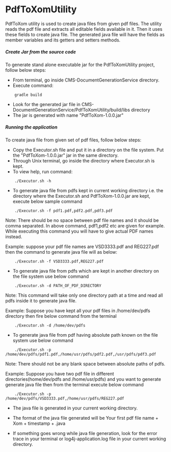 PdfToXomUtility
===============

PdfToXom utility is used to create java files from given pdf files.
The utility reads the pdf file and extracts all editable fields available in it.
Then it uses these fields to create java file. The generated java file will have
the fields as member variables and its getters and setters methods.


##### Create Jar from the source code

To generate stand alone executable jar for the PdfToXomUtility project, follow below steps: 

- From terminal, go inside CMS-DocumentGenerationService directory.
- Execute command:

```
    gradle build
```

- Look for the generated jar file in  CMS-DocumentGenerationService/PdfToXomUtility/build/libs directory
- The jar is generated with name "PdfToXom-1.0.0.jar"


##### Running the application 

To create java file from given set of pdf files, follow below steps:

*  Copy the Executor.sh file and put it in a directory on the file system. Put the "PdfToXom-1.0.0.jar" jar in 
   the same directory.
*  Through Unix terminal, go inside the directory where Executor.sh is kept.
*  To view help, run command:

```
    ./Executor.sh -h
```

*  To generate java file from pdfs kept in current working directory i.e. the directory where the 
   Executor.sh and PdfToXom-1.0.0.jar are kept, execute below sample command
	
```
    ./Executor.sh -f pdf1.pdf,pdf2.pdf,pdf3.pdf 
```

   Note: There should be no space between pdf file names and it should be comma separated. In above command, pdf1,pdf2
   etc are given for example. While executing this command you will have to give actual PDF names instead.
   
   Example: suppose your pdf file names are VSD3333.pdf and REG227.pdf then the command to generate java file will
   as below:
	
```
    ./Executor.sh -f VSD3333.pdf,REG227.pdf
``` 

*  To generate java file from pdfs which are kept in another directory on the file system use below command

```
    ./Executor.sh -d PATH_OF_PDF_DIRECTORY
```

   Note: This command will take only one directory path at a time and read all pdfs inside it to generate java file.
    
   Example: Suppose you have kept all your pdf files in /home/dev/pdfs directory then fire below command from the terminal
	
```
    ./Executor.sh -d /home/dev/pdfs
```

*  To generate java file from pdf having absolute path known on the file system use below command

```
    ./Executor.sh -p /home/dev/pdfs/pdf1.pdf,/home/usr/pdfs/pdf2.pdf,/usr/pdfs/pdf3.pdf   
```

   Note: There should not be any blank space between absolute paths of pdfs.
    
   Example: Suppose you have two pdf file in different directories(home/dev/pdfs and /home/usr/pdfs) and you want to generate
   generate java file then from the terminal execute below command
	
```   
    ./Executor.sh -p /home/dev/pdfs/VSD3333.pdf,/home/usr/pdfs/REG227.pdf
```

*  The java file is generated in your current working directory.  

*  The format of the java file generated will be 
   Your first pdf file name + Xom + timestamp + .java
  

*  If something goes wrong while java file generation, look for the error trace in your terminal or log4j-application.log 
   file in your current working directory.

